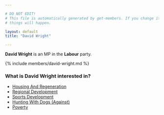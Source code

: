 ```yaml
---

# DO NOT EDIT!
# This file is automatically generated by get-members. If you change it, bad
# things will happen.

layout: default
title: "David Wright"

---
```


**David Wright** is an MP in the **Labour** party.

{% include members/david-wright.md %}

### What is David Wright interested in?


* [Housing And Regeneration](/interests/housing-and-regeneration.html)
* [Regional Development](/interests/regional-development.html)
* [Sports Development](/interests/sports-development.html)
* [Hunting With Dogs (Against)](/interests/hunting-with-dogs-against.html)
* [Poverty](/interests/poverty.html)
